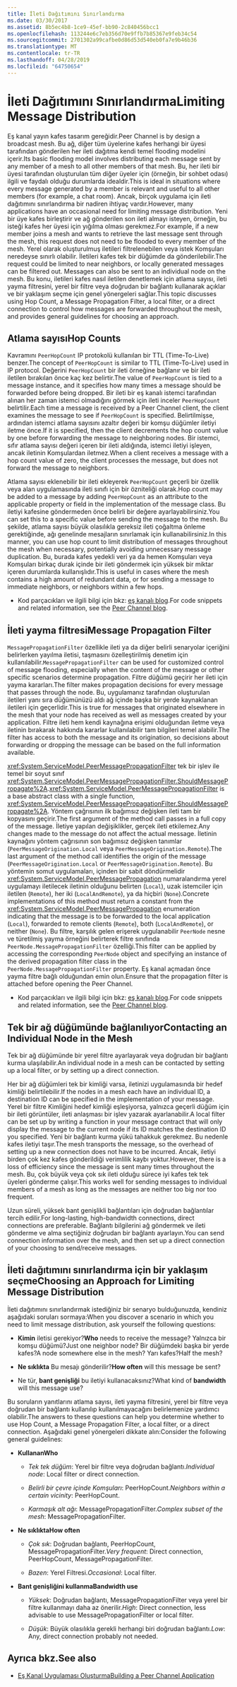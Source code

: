 ```yaml
---
title: İleti Dağıtımını Sınırlandırma
ms.date: 03/30/2017
ms.assetid: 8b5ec4b8-1ce9-45ef-bb90-2c840456bcc1
ms.openlocfilehash: 113244e6c7eb356d70e9ffb7b85367e9feb34c54
ms.sourcegitcommit: 2701302a99cafbe0d86d53d540eb0fa7e9b46b36
ms.translationtype: MT
ms.contentlocale: tr-TR
ms.lasthandoff: 04/28/2019
ms.locfileid: "64750654"
---
```

# <a name="limiting-message-distribution"></a><span data-ttu-id="bc378-102">İleti Dağıtımını Sınırlandırma</span><span class="sxs-lookup"><span data-stu-id="bc378-102">Limiting Message Distribution</span></span>

<span data-ttu-id="bc378-103">Eş kanal yayın kafes tasarım gereğidir.</span><span class="sxs-lookup"><span data-stu-id="bc378-103">Peer Channel is by design a broadcast mesh.</span></span> <span data-ttu-id="bc378-104">Bu ağ, diğer tüm üyelerine kafes herhangi bir üyesi tarafından gönderilen her ileti dağıtma kendi temel flooding modelini içerir.</span><span class="sxs-lookup"><span data-stu-id="bc378-104">Its basic flooding model involves distributing each message sent by any member of a mesh to all other members of that mesh.</span></span> <span data-ttu-id="bc378-105">Bu, her ileti bir üyesi tarafından oluşturulan tüm diğer üyeler için (örneğin, bir sohbet odası) ilgili ve faydalı olduğu durumlarda idealdir.</span><span class="sxs-lookup"><span data-stu-id="bc378-105">This is ideal in situations where every message generated by a member is relevant and useful to all other members (for example, a chat room).</span></span> <span data-ttu-id="bc378-106">Ancak, birçok uygulama için ileti dağıtımını sınırlandırma bir nadiren ihtiyaç vardır.</span><span class="sxs-lookup"><span data-stu-id="bc378-106">However, many applications have an occasional need for limiting message distribution.</span></span> <span data-ttu-id="bc378-107">Yeni bir üye kafes birleştirir ve ağ gönderilen son ileti almayı isteyen, örneğin, bu isteği kafes her üyesi için yığılma olması gerekmez.</span><span class="sxs-lookup"><span data-stu-id="bc378-107">For example, if a new member joins a mesh and wants to retrieve the last message sent through the mesh, this request does not need to be flooded to every member of the mesh.</span></span> <span data-ttu-id="bc378-108">Yerel olarak oluşturulmuş iletileri filtrelenebilen veya istek Komşuları neredeyse sınırlı olabilir. İletileri kafes tek bir düğümde da gönderilebilir.</span><span class="sxs-lookup"><span data-stu-id="bc378-108">The request could be limited to near neighbors, or locally generated messages can be filtered out. Messages can also be sent to an individual node on the mesh.</span></span> <span data-ttu-id="bc378-109">Bu konu, iletileri kafes nasıl iletilen denetlemek için atlama sayısı, ileti yayma filtresini, yerel bir filtre veya doğrudan bir bağlantı kullanarak açıklar ve bir yaklaşım seçme için genel yönergeleri sağlar.</span><span class="sxs-lookup"><span data-stu-id="bc378-109">This topic discusses using Hop Count, a Message Propagation Filter, a local filter, or a direct connection to control how messages are forwarded throughout the mesh, and provides general guidelines for choosing an approach.</span></span>

## <a name="hop-counts"></a><span data-ttu-id="bc378-110">Atlama sayısı</span><span class="sxs-lookup"><span data-stu-id="bc378-110">Hop Counts</span></span>

<span data-ttu-id="bc378-111">Kavramını `PeerHopCount` IP protokolü kullanılan bir TTL (Time-To-Live) benzer.</span><span class="sxs-lookup"><span data-stu-id="bc378-111">The concept of `PeerHopCount` is similar to TTL (Time-To-Live) used in IP protocol.</span></span> <span data-ttu-id="bc378-112">Değerini `PeerHopCount` bir ileti örneğine bağlanır ve bir ileti iletilen bırakılan önce kaç kez belirtir.</span><span class="sxs-lookup"><span data-stu-id="bc378-112">The value of `PeerHopCount` is tied to a message instance, and it specifies how many times a message should be forwarded before being dropped.</span></span> <span data-ttu-id="bc378-113">Bir ileti bir eş kanalı istemci tarafından alınan her zaman istemci olmadığını görmek için ileti inceler `PeerHopCount` belirtilir.</span><span class="sxs-lookup"><span data-stu-id="bc378-113">Each time a message is received by a Peer Channel client, the client examines the message to see if `PeerHopCount` is specified.</span></span> <span data-ttu-id="bc378-114">Belirtilmişse, ardından istemci atlama sayısını azaltır değeri bir komşu düğümler iletiyi iletme önce.</span><span class="sxs-lookup"><span data-stu-id="bc378-114">If it is specified, then the client decrements the hop count value by one before forwarding the message to neighboring nodes.</span></span> <span data-ttu-id="bc378-115">Bir istemci, sıfır atlama sayısı değeri içeren bir ileti aldığında, istemci iletiyi işleyen, ancak iletinin Komşulardan iletmez.</span><span class="sxs-lookup"><span data-stu-id="bc378-115">When a client receives a message with a hop count value of zero, the client processes the message, but does not forward the message to neighbors.</span></span>

<span data-ttu-id="bc378-116">Atlama sayısı eklenebilir bir ileti ekleyerek `PeerHopCount` geçerli bir özellik veya alan uygulamasında ileti sınıfı için bir özniteliği olarak.</span><span class="sxs-lookup"><span data-stu-id="bc378-116">Hop count may be added to a message by adding `PeerHopCount` as an attribute to the applicable property or field in the implementation of the message class.</span></span> <span data-ttu-id="bc378-117">Bu iletiyi kafesine göndermeden önce belirli bir değere ayarlayabilirsiniz.</span><span class="sxs-lookup"><span data-stu-id="bc378-117">You can set this to a specific value before sending the message to the mesh.</span></span> <span data-ttu-id="bc378-118">Bu şekilde, atlama sayısı büyük olasılıkla gereksiz ileti çoğaltma önleme gerektiğinde, ağı genelinde mesajların sınırlamak için kullanabilirsiniz.</span><span class="sxs-lookup"><span data-stu-id="bc378-118">In this manner, you can use hop count to limit distribution of messages throughout the mesh when necessary, potentially avoiding unnecessary message duplication.</span></span> <span data-ttu-id="bc378-119">Bu, burada kafes yedekli veri ya da hemen Komşuları veya Komşuları birkaç durak içinde bir ileti göndermek için yüksek bir miktar içeren durumlarda kullanışlıdır.</span><span class="sxs-lookup"><span data-stu-id="bc378-119">This is useful in cases where the mesh contains a high amount of redundant data, or for sending a message to immediate neighbors, or neighbors within a few hops.</span></span>

- <span data-ttu-id="bc378-120">Kod parçacıkları ve ilgili bilgi için bkz: [eş kanalı blog](https://go.microsoft.com/fwlink/?LinkID=114531).</span><span class="sxs-lookup"><span data-stu-id="bc378-120">For code snippets and related information, see the [Peer Channel blog](https://go.microsoft.com/fwlink/?LinkID=114531).</span></span>

## <a name="message-propagation-filter"></a><span data-ttu-id="bc378-121">İleti yayma filtresi</span><span class="sxs-lookup"><span data-stu-id="bc378-121">Message Propagation Filter</span></span>

<span data-ttu-id="bc378-122">`MessagePropagationFilter` özellikle ileti ya da diğer belirli senaryolar içeriğini belirlerken yayılma iletisi, taşmasını özelleştirilmiş denetim için kullanılabilir.</span><span class="sxs-lookup"><span data-stu-id="bc378-122">`MessagePropagationFilter` can be used for customized control of message flooding, especially when the content of the message or other specific scenarios determine propagation.</span></span> <span data-ttu-id="bc378-123">Filtre düğümü geçirir her ileti için yayma kararları.</span><span class="sxs-lookup"><span data-stu-id="bc378-123">The filter makes propagation decisions for every message that passes through the node.</span></span> <span data-ttu-id="bc378-124">Bu, uygulamanız tarafından oluşturulan iletileri yanı sıra düğümünüzü aldı ağ içinde başka bir yerde kaynaklanan iletileri için geçerlidir.</span><span class="sxs-lookup"><span data-stu-id="bc378-124">This is true for messages that originated elsewhere in the mesh that your node has received as well as messages created by your application.</span></span> <span data-ttu-id="bc378-125">Filtre ileti hem kendi kaynağına erişimi olduğundan iletme veya iletinin bırakarak hakkında kararlar kullanılabilir tam bilgileri temel alabilir.</span><span class="sxs-lookup"><span data-stu-id="bc378-125">The filter has access to both the message and its origination, so decisions about forwarding or dropping the message can be based on the full information available.</span></span>

<span data-ttu-id="bc378-126"><xref:System.ServiceModel.PeerMessagePropagationFilter> tek bir işlev ile temel bir soyut sınıf <xref:System.ServiceModel.PeerMessagePropagationFilter.ShouldMessagePropagate%2A>.</span><span class="sxs-lookup"><span data-stu-id="bc378-126"><xref:System.ServiceModel.PeerMessagePropagationFilter> is a base abstract class with a single function, <xref:System.ServiceModel.PeerMessagePropagationFilter.ShouldMessagePropagate%2A>.</span></span> <span data-ttu-id="bc378-127">Yöntem çağrısının ilk bağımsız değişken ileti tam bir kopyasını geçirir.</span><span class="sxs-lookup"><span data-stu-id="bc378-127">The first argument of the method call passes in a full copy of the message.</span></span> <span data-ttu-id="bc378-128">İletiye yapılan değişiklikler, gerçek ileti etkilemez.</span><span class="sxs-lookup"><span data-stu-id="bc378-128">Any changes made to the message do not affect the actual message.</span></span> <span data-ttu-id="bc378-129">İletinin kaynağını yöntem çağrısının son bağımsız değişken tanımlar (`PeerMessageOrigination.Local` veya `PeerMessageOrigination.Remote`).</span><span class="sxs-lookup"><span data-stu-id="bc378-129">The last argument of the method call identifies the origin of the message (`PeerMessageOrigination.Local` or `PeerMessageOrigination.Remote`).</span></span> <span data-ttu-id="bc378-130">Bu yöntemin somut uygulamaları, içinden bir sabit döndürmelidir <xref:System.ServiceModel.PeerMessagePropagation> numaralandırma yerel uygulamayı iletilecek iletinin olduğunu belirten (`Local`), uzak istemciler için iletilen (`Remote`), her iki (`LocalAndRemote`), ya da hiçbiri (`None`).</span><span class="sxs-lookup"><span data-stu-id="bc378-130">Concrete implementations of this method must return a constant from the <xref:System.ServiceModel.PeerMessagePropagation> enumeration indicating that the message is to be forwarded to the local application (`Local`), forwarded to remote clients (`Remote`), both (`LocalAndRemote`), or neither (`None`).</span></span> <span data-ttu-id="bc378-131">Bu filtre, karşılık gelen erişerek uygulanabilir `PeerNode` nesne ve türetilmiş yayma örneğini belirterek filtre sınıfında `PeerNode.MessagePropagationFilter` özelliği.</span><span class="sxs-lookup"><span data-stu-id="bc378-131">This filter can be applied by accessing the corresponding `PeerNode` object and specifying an instance of the derived propagation filter class in the `PeerNode.MessagePropagationFilter` property.</span></span> <span data-ttu-id="bc378-132">Eş kanal açmadan önce yayma filtre bağlı olduğundan emin olun.</span><span class="sxs-lookup"><span data-stu-id="bc378-132">Ensure that the propagation filter is attached before opening the Peer Channel.</span></span>

- <span data-ttu-id="bc378-133">Kod parçacıkları ve ilgili bilgi için bkz: [eş kanalı blog](https://go.microsoft.com/fwlink/?LinkID=114532).</span><span class="sxs-lookup"><span data-stu-id="bc378-133">For code snippets and related information, see the [Peer Channel blog](https://go.microsoft.com/fwlink/?LinkID=114532).</span></span>

## <a name="contacting-an-individual-node-in-the-mesh"></a><span data-ttu-id="bc378-134">Tek bir ağ düğümünde bağlanılıyor</span><span class="sxs-lookup"><span data-stu-id="bc378-134">Contacting an Individual Node in the Mesh</span></span>

<span data-ttu-id="bc378-135">Tek bir ağ düğümünde bir yerel filtre ayarlayarak veya doğrudan bir bağlantı kurma ulaşılabilir.</span><span class="sxs-lookup"><span data-stu-id="bc378-135">An individual node in a mesh can be contacted by setting up a local filter, or by setting up a direct connection.</span></span>

<span data-ttu-id="bc378-136">Her bir ağ düğümleri tek bir kimliği varsa, iletinizi uygulamasında bir hedef kimliği belirtilebilir.</span><span class="sxs-lookup"><span data-stu-id="bc378-136">If the nodes in a mesh each have an individual ID, a destination ID can be specified in the implementation of your message.</span></span> <span data-ttu-id="bc378-137">Yerel bir filtre Kimliğini hedef kimliği eşleşiyorsa, yalnızca geçerli düğüm için bir ileti görüntüler, ileti anlaşması bir işlev yazarak ayarlanabilir.</span><span class="sxs-lookup"><span data-stu-id="bc378-137">A local filter can be set up by writing a function in your message contract that will only display the message to the current node if its ID matches the destination ID you specified.</span></span> <span data-ttu-id="bc378-138">Yeni bir bağlantı kurma yükü tahakkuk gerekmez. Bu nedenle kafes iletiyi taşır.</span><span class="sxs-lookup"><span data-stu-id="bc378-138">The mesh transports the message, so the overhead of setting up a new connection does not have to be incurred.</span></span> <span data-ttu-id="bc378-139">Ancak, iletiyi birden çok kez kafes gönderildiği verimlilik kaybı yoktur.</span><span class="sxs-lookup"><span data-stu-id="bc378-139">However, there is a loss of efficiency since the message is sent many times throughout the mesh.</span></span> <span data-ttu-id="bc378-140">Bu, çok büyük veya çok sık ileti olduğu sürece iyi kafes tek tek üyeleri gönderme çalışır.</span><span class="sxs-lookup"><span data-stu-id="bc378-140">This works well for sending messages to individual members of a mesh as long as the messages are neither too big nor too frequent.</span></span>

<span data-ttu-id="bc378-141">Uzun süreli, yüksek bant genişlikli bağlantıları için doğrudan bağlantılar tercih edilir.</span><span class="sxs-lookup"><span data-stu-id="bc378-141">For long-lasting, high-bandwidth connections, direct connections are preferable.</span></span> <span data-ttu-id="bc378-142">Bağlantı bilgilerini ağ göndermek ve ileti gönderme ve alma seçtiğiniz doğrudan bir bağlantı ayarlayın.</span><span class="sxs-lookup"><span data-stu-id="bc378-142">You can send connection information over the mesh, and then set up a direct connection of your choosing to send/receive messages.</span></span>

## <a name="choosing-an-approach-for-limiting-message-distribution"></a><span data-ttu-id="bc378-143">İleti dağıtımını sınırlandırma için bir yaklaşım seçme</span><span class="sxs-lookup"><span data-stu-id="bc378-143">Choosing an Approach for Limiting Message Distribution</span></span>

<span data-ttu-id="bc378-144">İleti dağıtımını sınırlandırmak istediğiniz bir senaryo bulduğunuzda, kendiniz aşağıdaki soruları sormaya:</span><span class="sxs-lookup"><span data-stu-id="bc378-144">When you discover a scenario in which you need to limit message distribution, ask yourself the following questions:</span></span>

- <span data-ttu-id="bc378-145">**Kimin** iletisi gerekiyor?</span><span class="sxs-lookup"><span data-stu-id="bc378-145">**Who** needs to receive the message?</span></span> <span data-ttu-id="bc378-146">Yalnızca bir komşu düğümü?</span><span class="sxs-lookup"><span data-stu-id="bc378-146">Just one neighbor node?</span></span> <span data-ttu-id="bc378-147">Bir düğümdeki başka bir yerde kafes?</span><span class="sxs-lookup"><span data-stu-id="bc378-147">A node somewhere else in the mesh?</span></span> <span data-ttu-id="bc378-148">Yarı kafes?</span><span class="sxs-lookup"><span data-stu-id="bc378-148">Half the mesh?</span></span>

- <span data-ttu-id="bc378-149">**Ne sıklıkta** Bu mesajı gönderilir?</span><span class="sxs-lookup"><span data-stu-id="bc378-149">**How often** will this message be sent?</span></span>

- <span data-ttu-id="bc378-150">Ne tür, **bant genişliği** bu iletiyi kullanacaksınız?</span><span class="sxs-lookup"><span data-stu-id="bc378-150">What kind of **bandwidth** will this message use?</span></span>

<span data-ttu-id="bc378-151">Bu soruların yanıtlarını atlama sayısı, ileti yayma filtresini, yerel bir filtre veya doğrudan bir bağlantı kullanılıp kullanılmayacağını belirlemenize yardımcı olabilir.</span><span class="sxs-lookup"><span data-stu-id="bc378-151">The answers to these questions can help you determine whether to use Hop Count, a Message Propagation Filter, a local filter, or a direct connection.</span></span> <span data-ttu-id="bc378-152">Aşağıdaki genel yönergeleri dikkate alın:</span><span class="sxs-lookup"><span data-stu-id="bc378-152">Consider the following general guidelines:</span></span>

- <span data-ttu-id="bc378-153">**Kullanan**</span><span class="sxs-lookup"><span data-stu-id="bc378-153">**Who**</span></span>

  - <span data-ttu-id="bc378-154">*Tek tek düğüm*:  Yerel bir filtre veya doğrudan bağlantı.</span><span class="sxs-lookup"><span data-stu-id="bc378-154">*Individual node*:  Local filter or direct connection.</span></span>

  - <span data-ttu-id="bc378-155">*Belirli bir çevre içinde Komşuları*:  PeerHopCount.</span><span class="sxs-lookup"><span data-stu-id="bc378-155">*Neighbors within a certain vicinity*:  PeerHopCount.</span></span>

  - <span data-ttu-id="bc378-156">*Karmaşık alt ağı*:  MessagePropagationFilter.</span><span class="sxs-lookup"><span data-stu-id="bc378-156">*Complex subset of the mesh*:  MessagePropagationFilter.</span></span>

- <span data-ttu-id="bc378-157">**Ne sıklıkta**</span><span class="sxs-lookup"><span data-stu-id="bc378-157">**How often**</span></span>

  - <span data-ttu-id="bc378-158">*Çok sık*:  Doğrudan bağlantı, PeerHopCount, MessagePropagationFilter.</span><span class="sxs-lookup"><span data-stu-id="bc378-158">*Very frequent*:  Direct connection, PeerHopCount, MessagePropagationFilter.</span></span>

  - <span data-ttu-id="bc378-159">*Bazen*:  Yerel Filtresi.</span><span class="sxs-lookup"><span data-stu-id="bc378-159">*Occasional*:  Local filter.</span></span>

- <span data-ttu-id="bc378-160">**Bant genişliğini kullanma**</span><span class="sxs-lookup"><span data-stu-id="bc378-160">**Bandwidth use**</span></span>

  - <span data-ttu-id="bc378-161">*Yüksek*:  Doğrudan bağlantı, MessagePropagationFilter veya yerel bir filtre kullanmayı daha az önerilir.</span><span class="sxs-lookup"><span data-stu-id="bc378-161">*High*:  Direct connection, less advisable to use MessagePropagationFilter or local filter.</span></span>

  - <span data-ttu-id="bc378-162">*Düşük*:  Büyük olasılıkla gerekli herhangi biri doğrudan bağlantı.</span><span class="sxs-lookup"><span data-stu-id="bc378-162">*Low*:  Any, direct connection probably not needed.</span></span>

## <a name="see-also"></a><span data-ttu-id="bc378-163">Ayrıca bkz.</span><span class="sxs-lookup"><span data-stu-id="bc378-163">See also</span></span>

- [<span data-ttu-id="bc378-164">Eş Kanal Uygulaması Oluşturma</span><span class="sxs-lookup"><span data-stu-id="bc378-164">Building a Peer Channel Application</span></span>](../../../../docs/framework/wcf/feature-details/building-a-peer-channel-application.md)
